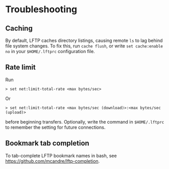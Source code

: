 # Troubleshooting

## Caching

By default, LFTP caches directory listings, causing remote `ls` to lag behind file system changes. To fix this, run `cache flush`, or write `set cache:enable no` in your `$HOME/.lftprc` configuration file.

## Rate limit

Run

```
> set net:limit-total-rate <max bytes/sec>
```

Or

```
> set net:limit-total-rate <max bytes/sec (download)>:<max bytes/sec (upload)>
```

before beginning transfers. Optionally, write the command in `$HOME/.lftprc` to remember the setting for future connections.

## Bookmark tab completion

To tab-complete LFTP bookmark names in bash, see https://github.com/mcandre/lftp-completion.